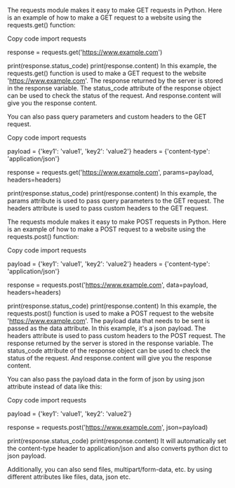 The requests module makes it easy to make GET requests in Python. Here is an example of how to make a GET request to a website using the requests.get() function:

Copy code
import requests

response = requests.get('https://www.example.com')

print(response.status_code)
print(response.content)
In this example, the requests.get() function is used to make a GET request to the website 'https://www.example.com'. The response returned by the server is stored in the response variable. The status_code attribute of the response object can be used to check the status of the request. And response.content will give you the response content.

You can also pass query parameters and custom headers to the GET request.

Copy code
import requests

payload = {'key1': 'value1', 'key2': 'value2'}
headers = {'content-type': 'application/json'}

response = requests.get('https://www.example.com', params=payload, headers=headers)

print(response.status_code)
print(response.content)
In this example, the params attribute is used to pass query parameters to the GET request. The headers attribute is used to pass custom headers to the GET request.



The requests module makes it easy to make POST requests in Python. Here is an example of how to make a POST request to a website using the requests.post() function:

Copy code
import requests

payload = {'key1': 'value1', 'key2': 'value2'}
headers = {'content-type': 'application/json'}

response = requests.post('https://www.example.com', data=payload, headers=headers)

print(response.status_code)
print(response.content)
In this example, the requests.post() function is used to make a POST request to the website 'https://www.example.com'. The payload data that needs to be sent is passed as the data attribute. In this example, it's a json payload. The headers attribute is used to pass custom headers to the POST request. The response returned by the server is stored in the response variable. The status_code attribute of the response object can be used to check the status of the request. And response.content will give you the response content.

You can also pass the payload data in the form of json by using json attribute instead of data like this:

Copy code
import requests

payload = {'key1': 'value1', 'key2': 'value2'}

response = requests.post('https://www.example.com', json=payload)

print(response.status_code)
print(response.content)
It will automatically set the content-type header to application/json and also converts python dict to json payload.

Additionally, you can also send files, multipart/form-data, etc. by using different attributes like files, data, json etc.
